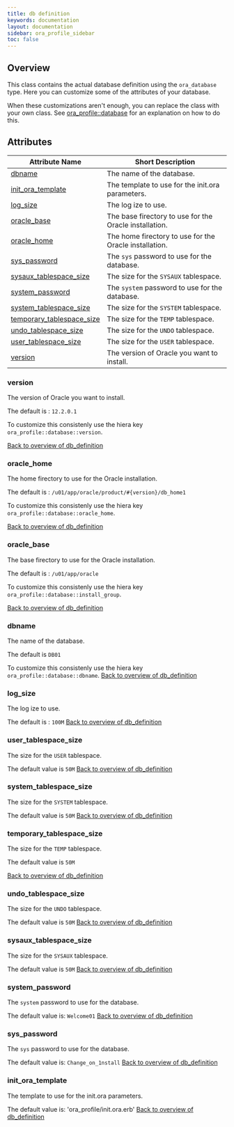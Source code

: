 ```yaml
---
title: db definition
keywords: documentation
layout: documentation
sidebar: ora_profile_sidebar
toc: false
---
```

## Overview

This class contains the actual database definition using the `ora_database` type. Here you can customize some of the attributes of your database.

When these customizations aren't enough, you can replace the class with your own class. See [ora_profile::database](./database.html) for an explanation on how to do this.




## Attributes



Attribute Name                                                        | Short Description                                      |
--------------------------------------------------------------------- | ------------------------------------------------------ |
[dbname](#db_definition_dbname)                                       | The name of the database.                              |
[init_ora_template](#db_definition_init_ora_template)                 | The template to use for the init.ora parameters.       |
[log_size](#db_definition_log_size)                                   | The log ize to use.                                    |
[oracle_base](#db_definition_oracle_base)                             | The base firectory to use for the Oracle installation. |
[oracle_home](#db_definition_oracle_home)                             | The home firectory to use for the Oracle installation. |
[sys_password](#db_definition_sys_password)                           | The `sys` password to use for the database.            |
[sysaux_tablespace_size](#db_definition_sysaux_tablespace_size)       | The size for the `SYSAUX` tablespace.                  |
[system_password](#db_definition_system_password)                     | The `system` password to use for the database.         |
[system_tablespace_size](#db_definition_system_tablespace_size)       | The size for the `SYSTEM` tablespace.                  |
[temporary_tablespace_size](#db_definition_temporary_tablespace_size) | The size for the `TEMP` tablespace.                    |
[undo_tablespace_size](#db_definition_undo_tablespace_size)           | The size for the `UNDO` tablespace.                    |
[user_tablespace_size](#db_definition_user_tablespace_size)           | The size for the `USER` tablespace.                    |
[version](#db_definition_version)                                     | The version of Oracle you want to install.             |




### version<a name='db_definition_version'>



The version of Oracle you want to install.

The default is : `12.2.0.1`

To customize this consistenly use the hiera key `ora_profile::database::version`.

[Back to overview of db_definition](#attributes)


### oracle_home<a name='db_definition_oracle_home'>



The home firectory to use for the Oracle installation.

The default is : `/u01/app/oracle/product/#{version}/db_home1`

To customize this consistenly use the hiera key `ora_profile::database::oracle_home`.


[Back to overview of db_definition](#attributes)


### oracle_base<a name='db_definition_oracle_base'>



The base firectory to use for the Oracle installation.

The default is : `/u01/app/oracle`

To customize this consistenly use the hiera key `ora_profile::database::install_group`.


[Back to overview of db_definition](#attributes)


### dbname<a name='db_definition_dbname'>



The name of the database.

The default is `DB01`

To customize this consistenly use the hiera key `ora_profile::database::dbname`.
[Back to overview of db_definition](#attributes)


### log_size<a name='db_definition_log_size'>



The log ize to use.

The default is : `100M`
[Back to overview of db_definition](#attributes)


### user_tablespace_size<a name='db_definition_user_tablespace_size'>



The size for the `USER` tablespace.

The default value is `50M`
[Back to overview of db_definition](#attributes)


### system_tablespace_size<a name='db_definition_system_tablespace_size'>



The size for the `SYSTEM` tablespace.

The default value is `50M`
[Back to overview of db_definition](#attributes)


### temporary_tablespace_size<a name='db_definition_temporary_tablespace_size'>



The size for the `TEMP` tablespace.

The default value is `50M`

[Back to overview of db_definition](#attributes)


### undo_tablespace_size<a name='db_definition_undo_tablespace_size'>



The size for the `UNDO` tablespace.

The default value is `50M`
[Back to overview of db_definition](#attributes)


### sysaux_tablespace_size<a name='db_definition_sysaux_tablespace_size'>



The size for the `SYSAUX` tablespace.

The default value is `50M`
[Back to overview of db_definition](#attributes)


### system_password<a name='db_definition_system_password'>



The `system` password to use for the database. 

The default value is: `Welcome01`
[Back to overview of db_definition](#attributes)


### sys_password<a name='db_definition_sys_password'>



The `sys` password to use for the database. 

The default value is: `Change_on_1nstall`
[Back to overview of db_definition](#attributes)


### init_ora_template<a name='db_definition_init_ora_template'>



The template to use for the init.ora parameters.

The default value is: 'ora_profile/init.ora.erb'
[Back to overview of db_definition](#attributes)

